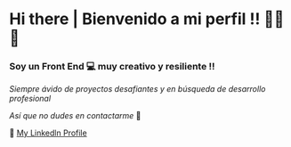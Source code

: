 # Hi there | Bienvenido a mi perfil !! 🙋‍♂️🌱
### Soy un Front End 💻 muy creativo y resiliente !!

*Siempre ávido de proyectos desafiantes y en búsqueda de desarrollo profesional*

*Así que no dudes en contactarme* 📲

🔹 [My Linkedln Profile](https://www.linkedin.com/in/scerdan/) 
